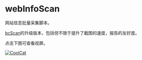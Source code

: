 # webInfoScan

网站信息批量采集脚本。


[bcScan](https://github.com/TheKingOfDuck/bcScan)的升级版本，包括但不限于提升了截图的速度，报告的友好度。

点击下图可查看视屏。

[![CoolCat](https://github.com/TheKingOfDuck/webInfoScan/blob/master/screenshot.png)](https://v.youku.com/v_show/id_XNDI4MDg1MTc4OA==.html?spm=a2h3j.8428770.3416059.1)
